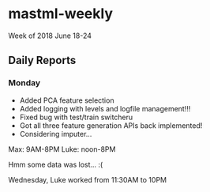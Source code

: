 # mastml-weekly

Week of 2018 June 18-24

## Daily Reports

### Monday

+ Added PCA feature selection
+ Added logging with levels and logfile management!!!
+ Fixed bug with test/train switcheru
+ Got all three feature generation APIs back implemented!
+ Considering imputer...

Max: 9AM-8PM
Luke: noon-8PM


Hmm some data was lost... :(

Wednesday, Luke worked from 11:30AM to 10PM
